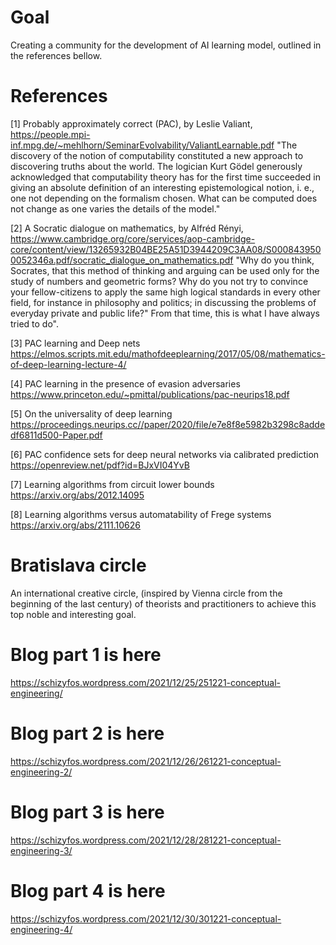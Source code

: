 # Goal

Creating a community for the development of AI learning model, outlined in the references bellow.

# References

[1] Probably approximately correct (PAC), by Leslie Valiant,
https://people.mpi-inf.mpg.de/~mehlhorn/SeminarEvolvability/ValiantLearnable.pdf
"The discovery of the notion of computability constituted a new approach to discovering truths about the world. The logician Kurt Gödel generously acknowledged that computability theory has for the first time succeeded in giving an absolute definition of an interesting epistemological notion, i. e., one not depending on the formalism chosen. What can be computed does not change as one varies the details of the model." 

[2] A Socratic dialogue on mathematics, by Alfréd Rényi, 
https://www.cambridge.org/core/services/aop-cambridge-core/content/view/13265932B04BE25A51D3944209C3AA08/S0008439500052346a.pdf/socratic_dialogue_on_mathematics.pdf
"Why do you think, Socrates, that this method of thinking and arguing can be used only for the study of numbers and geometric forms? Why do you not try to convince your fellow-citizens to apply the same high logical standards in every other field, for instance in philosophy and politics; in discussing the problems of everyday private and public life?" From that time, this is what I have always tried to do".

[3] PAC learning and Deep nets
https://elmos.scripts.mit.edu/mathofdeeplearning/2017/05/08/mathematics-of-deep-learning-lecture-4/

[4] PAC learning in the presence of evasion adversaries
https://www.princeton.edu/~pmittal/publications/pac-neurips18.pdf

[5] On the universality of deep learning
https://proceedings.neurips.cc//paper/2020/file/e7e8f8e5982b3298c8addedf6811d500-Paper.pdf

[6] PAC confidence sets for deep neural networks via calibrated prediction
https://openreview.net/pdf?id=BJxVI04YvB

[7] Learning algorithms from circuit lower bounds
https://arxiv.org/abs/2012.14095

[8] Learning algorithms versus automatability of Frege systems
https://arxiv.org/abs/2111.10626


# Bratislava circle 
An international creative circle, (inspired by Vienna circle from the beginning of the last century) of theorists and practitioners to achieve this top noble and interesting goal.

# Blog part 1 is here
https://schizyfos.wordpress.com/2021/12/25/251221-conceptual-engineering/

# Blog part 2 is here
https://schizyfos.wordpress.com/2021/12/26/261221-conceptual-engineering-2/

# Blog part 3 is here
https://schizyfos.wordpress.com/2021/12/28/281221-conceptual-engineering-3/

# Blog part 4 is here
https://schizyfos.wordpress.com/2021/12/30/301221-conceptual-engineering-4/


